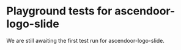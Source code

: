 # Playground tests for ascendoor-logo-slide
We are still awaiting the first test run for ascendoor-logo-slide.
